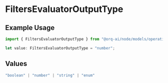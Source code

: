 # FiltersEvaluatorOutputType

## Example Usage

```typescript
import { FiltersEvaluatorOutputType } from "@orq-ai/node/models/operations";

let value: FiltersEvaluatorOutputType = "number";
```

## Values

```typescript
"boolean" | "number" | "string" | "enum"
```